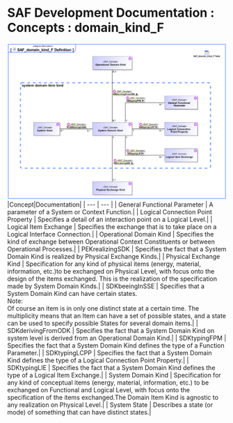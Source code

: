 # SAF Development Documentation : Concepts : domain_kind_F 
![SAF_domain_kind_F Definition.svg](./diagrams/SAF_domain_kind_F-Definition.svg)
|Concept|Documentation|
| --- | --- |
| General Functional Parameter | A parameter of a System or Context Function.|
| Logical Connection Point Property | Specifies a detail of an interaction point on a Logical Level.|
| Logical Item Exchange | Specifies the exchange that is to take place on a Logical Interface Connection.|
| Operational Domain Kind | Specifies the kind of exchange between Operational Context Constituents or between Operational Processes.|
| PEKrealizingSDK | Specifies the fact that a System Domain Kind is realized by Physical Exchange Kinds.|
| Physical Exchange Kind | Specification for any kind of physical items (energy, material, information, etc.)to be exchanged on Physical Level, with focus onto the design of the items exchanged. This is the realization of the specification  made by System Domain Kinds.|
| SDKbeeingInSSE | Specifies that a System Domain Kind can have certain states.<br>Note:<br>Of course an item is in only one distinct state at a certain time. The multiplicity means that an Item can have a set of possible states, and a state can be used to specify possible States for several domain items.|
| SDKderivingFromODK | Specifies the fact that a System Domain Kind on system level is derived from an Operational Domain Kind.|
| SDKtypingFPM | Specifies the fact that a System Domain Kind defines the type of a Function Parameter.|
| SDKtypingLCPP | Specifies the fact that a System Domain Kind defines the type of a Logical Connection Point Property.|
| SDKtypingLIE | Specifies the fact that a System Domain Kind defines the type of a Logical Item Exchange.|
| System Domain Kind | Specification for any kind of conceptual items (energy, material, information, etc.) to be exchanged on Functional and Logical Level, with focus onto the specification of the items exchanged.The Domain Item Kind is agnostic to any realization on Physical Level.|
| System State | Describes a state (or mode) of something that can have distinct states.|
